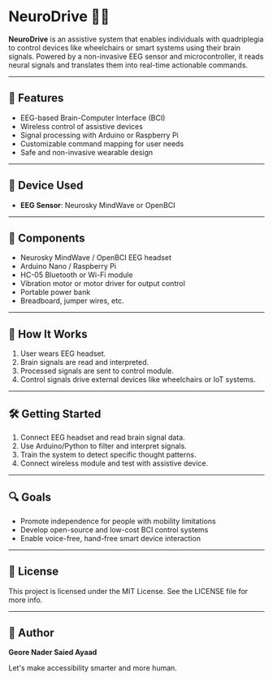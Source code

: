 # NeuroDrive 🧠🚀

**NeuroDrive** is an assistive system that enables individuals with quadriplegia to control devices like wheelchairs or smart systems using their brain signals. Powered by a non-invasive EEG sensor and microcontroller, it reads neural signals and translates them into real-time actionable commands.

---

## 🧩 Features

- EEG-based Brain-Computer Interface (BCI)
- Wireless control of assistive devices
- Signal processing with Arduino or Raspberry Pi
- Customizable command mapping for user needs
- Safe and non-invasive wearable design

---

## 🧠 Device Used

- **EEG Sensor**: Neurosky MindWave or OpenBCI

---

## 🧰 Components

- Neurosky MindWave / OpenBCI EEG headset  
- Arduino Nano / Raspberry Pi  
- HC-05 Bluetooth or Wi-Fi module  
- Vibration motor or motor driver for output control  
- Portable power bank  
- Breadboard, jumper wires, etc.

---

## 📲 How It Works

1. User wears EEG headset.
2. Brain signals are read and interpreted.
3. Processed signals are sent to control module.
4. Control signals drive external devices like wheelchairs or IoT systems.

---

## 🛠️ Getting Started

1. Connect EEG headset and read brain signal data.
2. Use Arduino/Python to filter and interpret signals.
3. Train the system to detect specific thought patterns.
4. Connect wireless module and test with assistive device.

---

## 🔍 Goals

- Promote independence for people with mobility limitations
- Develop open-source and low-cost BCI control systems
- Enable voice-free, hand-free smart device interaction

---

## 📄 License

This project is licensed under the MIT License. See the LICENSE file for more info.

---

## 👤 Author

**Geore Nader Saied Ayaad**

Let's make accessibility smarter and more human.

